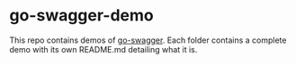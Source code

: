 # go-swagger-demo

This repo contains demos of [go-swagger](https://goswagger.io/).
Each folder contains a complete demo with its own README.md detailing what it is.